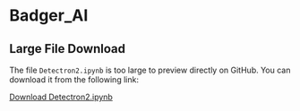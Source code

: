 # Badger_AI

## Large File Download

The file `Detectron2.ipynb` is too large to preview directly on GitHub. You can download it from the following link:

[Download Detectron2.ipynb]([https://myaru-my.sharepoint.com/:u:/g/personal/ss3045_student_aru_ac_uk/EQAOf0HML-VNhH3YlI75gkkBMi-o0aF1lkMvSw45vwZJsg?e=GTAkV5])
